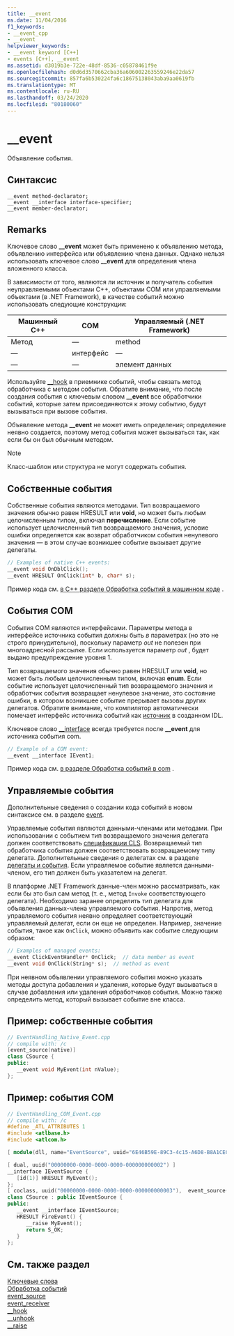 ```yaml
---
title: __event
ms.date: 11/04/2016
f1_keywords:
- __event_cpp
- __event
helpviewer_keywords:
- __event keyword [C++]
- events [C++], __event
ms.assetid: d3019b3e-722e-48df-8536-c05878461f9e
ms.openlocfilehash: d0d6d3570662cba36a606002263559246e22da57
ms.sourcegitcommit: 857fa6b530224fa6c18675138043aba9aa0619fb
ms.translationtype: MT
ms.contentlocale: ru-RU
ms.lasthandoff: 03/24/2020
ms.locfileid: "80180060"
---
```

# <a name="__event"></a>__event

Объявление события.

## <a name="syntax"></a>Синтаксис

```
__event method-declarator;
__event __interface interface-specifier;
__event member-declarator;
```

## <a name="remarks"></a>Remarks

Ключевое слово **__event** может быть применено к объявлению метода, объявлению интерфейса или объявлению члена данных. Однако нельзя использовать ключевое слово **__event** для определения члена вложенного класса.

В зависимости от того, являются ли источник и получатель события неуправляемыми объектами C++, объектами COM или управляемыми объектами (в .NET Framework), в качестве событий можно использовать следующие конструкции:

|Машинный C++|COM|Управляемый (.NET Framework)|
|------------------|---------|--------------------------------|
|Метод|—|method|
|—|интерфейс|—|
|—|—|элемент данных|

Используйте [__hook](../cpp/hook.md) в приемнике событий, чтобы связать метод обработчика с методом события. Обратите внимание, что после создания события с ключевым словом **__event** все обработчики событий, которые затем присоединяются к этому событию, будут вызываться при вызове события.

Объявление метода **__event** не может иметь определения; определение неявно создается, поэтому метод события может вызываться так, как если бы он был обычным методом.

> [!NOTE]
>  Класс-шаблон или структура не могут содержать события.

## <a name="native-events"></a>Собственные события

Собственные события являются методами. Тип возвращаемого значения обычно равен HRESULT или **void**, но может быть любым целочисленным типом, включая **перечисление**. Если событие использует целочисленный тип возвращаемого значения, условие ошибки определяется как возврат обработчиком события ненулевого значения — в этом случае возникшее событие вызывает другие делегаты.

```cpp
// Examples of native C++ events:
__event void OnDblClick();
__event HRESULT OnClick(int* b, char* s);
```

Пример кода см. [в C++ разделе Обработка событий в машинном коде](../cpp/event-handling-in-native-cpp.md) .

## <a name="com-events"></a>События COM

События COM являются интерфейсами. Параметры метода в интерфейсе источника события должны быть *в* параметрах (но это не строго принудительно), поскольку параметр *out* не полезен при многоадресной рассылке. Если используется параметр *out* , будет выдано предупреждение уровня 1.

Тип возвращаемого значения обычно равен HRESULT или **void**, но может быть любым целочисленным типом, включая **enum**. Если событие использует целочисленный тип возвращаемого значения и обработчик события возвращает ненулевое значение, это состояние ошибки, в котором возникшее событие прерывает вызовы других делегатов. Обратите внимание, что компилятор автоматически помечает интерфейс источника событий как [источник](../windows/attributes/source-cpp.md) в созданном IDL.

Ключевое слово [__interface](../cpp/interface.md) всегда требуется после **__event** для источника события com.

```cpp
// Example of a COM event:
__event __interface IEvent1;
```

Пример кода см. [в разделе Обработка событий в com](../cpp/event-handling-in-com.md) .

## <a name="managed-events"></a>Управляемые события

Дополнительные сведения о создании кода событий в новом синтаксисе см. в разделе [event](../extensions/event-cpp-component-extensions.md).

Управляемые события являются данными-членами или методами. При использовании с событием тип возвращаемого значения делегата должен соответствовать [спецификации CLS](/dotnet/standard/language-independence-and-language-independent-components). Возвращаемый тип обработчика события должен соответствовать возвращаемому типу делегата. Дополнительные сведения о делегатах см. в разделе [делегаты и события](../dotnet/delegates-and-events.md). Если управляемое событие является данными-членом, его тип должен быть указателем на делегат.

В платформе .NET Framework данные-член можно рассматривать, как если бы это был сам метод (т. е., метод `Invoke` соответствующего делегата). Необходимо заранее определить тип делегата для объявления данных-члена управляемого события. Напротив, метод управляемого события неявно определяет соответствующий управляемый делегат, если он еще не определен. Например, значение события, такое как `OnClick`, можно объявить как событие следующим образом:

```cpp
// Examples of managed events:
__event ClickEventHandler* OnClick;  // data member as event
__event void OnClick(String* s);  // method as event
```

При неявном объявлении управляемого события можно указать методы доступа добавления и удаления, которые будут вызываться в случае добавления или удаления обработчиков события. Можно также определить метод, который вызывает событие вне класса.

## <a name="example-native-events"></a>Пример: собственные события

```cpp
// EventHandling_Native_Event.cpp
// compile with: /c
[event_source(native)]
class CSource {
public:
   __event void MyEvent(int nValue);
};
```

## <a name="example-com-events"></a>Пример: события COM

```cpp
// EventHandling_COM_Event.cpp
// compile with: /c
#define _ATL_ATTRIBUTES 1
#include <atlbase.h>
#include <atlcom.h>

[ module(dll, name="EventSource", uuid="6E46B59E-89C3-4c15-A6D8-B8A1CEC98830") ];

[ dual, uuid("00000000-0000-0000-0000-000000000002") ]
__interface IEventSource {
   [id(1)] HRESULT MyEvent();
};
[ coclass, uuid("00000000-0000-0000-0000-000000000003"),  event_source(com) ]
class CSource : public IEventSource {
public:
   __event __interface IEventSource;
   HRESULT FireEvent() {
      __raise MyEvent();
      return S_OK;
   }
};
```

## <a name="see-also"></a>См. также раздел

[Ключевые слова](../cpp/keywords-cpp.md)<br/>
[Обработка событий](../cpp/event-handling.md)<br/>
[event_source](../windows/attributes/event-source.md)<br/>
[event_receiver](../windows/attributes/event-receiver.md)<br/>
[__hook](../cpp/hook.md)<br/>
[__unhook](../cpp/unhook.md)<br/>
[__raise](../cpp/raise.md)
